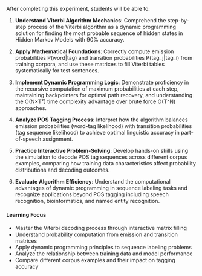 After completing this experiment, students will be able to:

1. **Understand Viterbi Algorithm Mechanics**: Comprehend the step-by-step process of the Viterbi algorithm as a dynamic programming solution for finding the most probable sequence of hidden states in Hidden Markov Models with 90% accuracy.

2. **Apply Mathematical Foundations**: Correctly compute emission probabilities P(word|tag) and transition probabilities P(tag_j|tag_i) from training corpora, and use these matrices to fill Viterbi tables systematically for test sentences.

3. **Implement Dynamic Programming Logic**: Demonstrate proficiency in the recursive computation of maximum probabilities at each step, maintaining backpointers for optimal path recovery, and understanding the O(N×T²) time complexity advantage over brute force O(T^N) approaches.

4. **Analyze POS Tagging Process**: Interpret how the algorithm balances emission probabilities (word-tag likelihood) with transition probabilities (tag sequence likelihood) to achieve optimal linguistic accuracy in part-of-speech assignment.

5. **Practice Interactive Problem-Solving**: Develop hands-on skills using the simulation to decode POS tag sequences across different corpus examples, comparing how training data characteristics affect probability distributions and decoding outcomes.

6. **Evaluate Algorithm Efficiency**: Understand the computational advantages of dynamic programming in sequence labeling tasks and recognize applications beyond POS tagging including speech recognition, bioinformatics, and named entity recognition.

#### Learning Focus

- Master the Viterbi decoding process through interactive matrix filling
- Understand probability computation from emission and transition matrices
- Apply dynamic programming principles to sequence labeling problems
- Analyze the relationship between training data and model performance
- Compare different corpus examples and their impact on tagging accuracy
